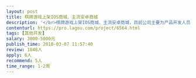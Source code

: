```yaml
---                
layout: post       
title: 棋牌游戏上架IOS商城、主流安卓商城           
description: '</br>棋牌游戏上架IOS商城、主流安卓商城，目前公司主要为产品开发人员，对商城上架经验较匮乏，内部上苹果商城多次被拒，寻求有经验朋友帮助。</br>'     
contenturl: https://pro.lagou.com/project/6564.html      
tags: [其他开发]            
salary: 3000-5000元          
publish_time: 2018-03-07 11:57:40         
review: 1848人                   
apply: 6人                   
recommend: 5人                   
time_range: 1-2周              
---                 
```

